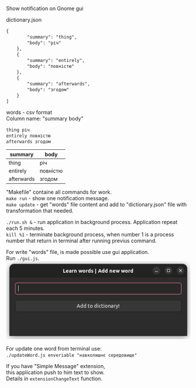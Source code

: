 Show notification on Gnome gui

dictionary.json
```
{
        "summary": "thing",
        "body": "річ"
    },
    {
        "summary": "entirely",
        "body": "повністю"
    },
    {
        "summary": "afterwards",
        "body": "згодом"
    }
]
```

words - csv format  
Column name: "summary body"
```
thing річ
entirely повністю
afterwards згодом
```
|summary   |body    |
|----------|--------|
|thing     |річ     |
|entirely  |повністю|
|afterwards|згодом  |

"Makefile" containe all commands for work.  
`make run` - show one notification message.    
`make update` - get "words" file content and add to "dictionary.json" file with transformation that needed.  

`./run.sh &` - run application in background process. Application repeat each 5 minutes.   
`kill %1` - terminate background process, when number 1 is a process number that return in terminal after running previus command.  

For write "words" file, is made possible use gui application.  
Run `./gui.js`.  
![gui application](gui.png)

For update one word from terminal use:  
`./updateWord.js enveriable "навколишнє середовище"`  

If you have "Simple Message" extension,  
this application push to him text to show.  
Details in `extensionChangeText` function.  
